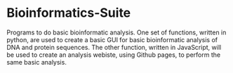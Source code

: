 # Bioinformatics-Suite
Programs to do basic bioinformatic analysis. One set of functions, written in python, are used to create a basic GUI for basic bioinformatic analysis of DNA and protein sequences. The other function, written in JavaScript, will be used to create an analysis webiste, using Github pages, to perform the same basic analysis.
